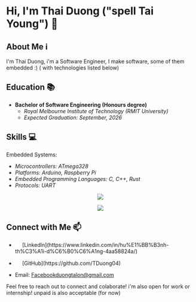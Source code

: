 # Hi, I'm Thai Duong ("spell Tai Young") 👋

## About Me ℹ️

I'm Thai Duong, i'm a Software Engineer, I make software, some of them embedded :) ( with technologies listed below)


## Education 📚

- **Bachelor of Software Engineering (Honours degree)**
  - _Royal Melbourne Institute of Technology (RMIT University)_
  - _Expected Graduation: September, 2026_
  
## Skills 💻
Embedded Systems:
- _Microcontrollers: ATmega328_
- _Platforms: Arduino, Raspberry Pi_
- _Embedded Programming Languages: C, C++, Rust_
- _Protocols: UART_
<p align="center"> <a href="https://skillicons.dev"> <img src="https://skillicons.dev/icons?i=c,cpp,arduino,vscode,git,linux,rust" /> </a> </p>

<p align="center">
  <a href="https://skillicons.dev">
    <img src="https://skillicons.dev/icons?i=vscode,docker,c,cpp,java,javascript,typescript,html,css,react,nodejs,expressjs,nextjs,mysql,mongodb,postgresql,firebase,linux,aws,supabase" />
  </a>
</p>

## Connect with Me 📫

- <p><a href="https://www.linkedin.com/in/hu%E1%BB%B3nh-th%C3%A1i-d%C6%B0%C6%A1ng-4aa58824a/" target="_blank"><img src="https://skillicons.dev/icons?i=linkedin" width="15px" /></a> [LinkedIn](https://www.linkedin.com/in/hu%E1%BB%B3nh-th%C3%A1i-d%C6%B0%C6%A1ng-4aa58824a/)</p>
- <p><a href="https://github.com/TDuong04" target="_blank"><img src="https://skillicons.dev/icons?i=github" width="15px" /></a> [GitHub](https://github.com/TDuong04)</p>
- Email: Facebookduongtalon@gmail.com

Feel free to reach out to connect and colaborate! i'm also open for work or internship! unpaid is also acceptable (for now)
